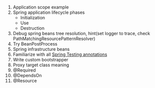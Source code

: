1. Application scope example
2. Spring application lifecycle phases
    * Initialization 
    * Use
    * Destruction
3. Debug spring beans tree resolution, hint(set logger to trace, check PathMatchingResourcePatternResolver)
4. Try BeanPostProcess
5. Spring infrastructure beans
6. Familiarize with all [Spring Testing annotations](https://docs.spring.io/spring-framework/docs/current/reference/html/testing.html#integration-testing-annotations-spring)
7. Write custom bootstrapper
8. Proxy target class meaning
9. @Required
10. @DependsOn
11. @Resource

